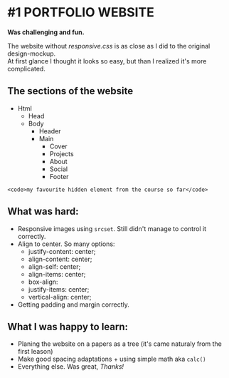 # #1 PORTFOLIO WEBSITE

**Was challenging and fun.**

The website without _responsive.css_ is as close as I did to the original design-mockup.\
At first glance I thought it looks so easy, but than I realized it's more complicated.

## The sections of the website

- Html
  - Head
  - Body
    - Header
    - Main
      - Cover
      - Projects
      - About
      - Social
      - Footer

`<code>my favourite hidden element from the course so far</code>`


## What was hard:

* Responsive images using `srcset`. Still didn't manage to control it correctly.
* Align to center. So many options:
  - justify-content: center;
  - align-content: center;
  - align-self: center;
  - align-items: center;
  - box-align:
  - justify-items: center;
  - vertical-align: center;
* Getting padding and margin correctly.

## What I was happy to learn:

* Planing the website on a papers as a tree (it's came naturaly from the first leason)
* Make good spacing adaptations + using simple math aka `calc()`
* Everything else. Was great, *Thanks!*



